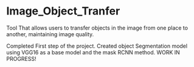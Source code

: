 # Image_Object_Tranfer
Tool That allows users to transfer objects in the image from one place to another, maintaining image quality.

Completed First step of the project. Created object Segmentation model using VGG16 as a base model and the mask RCNN method.
WORK IN PROGRESS!
